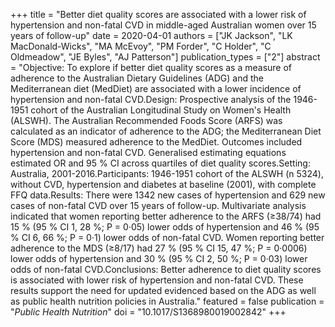 +++
title = "Better diet quality scores are associated with a lower risk of hypertension and non-fatal CVD in middle-aged Australian women over 15 years of follow-up"
date = 2020-04-01
authors = ["JK Jackson", "LK MacDonald-Wicks", "MA McEvoy", "PM Forder", "C Holder", "C Oldmeadow", "JE Byles", "AJ Patterson"]
publication_types = ["2"]
abstract = "Objective: To explore if better diet quality scores as a measure of adherence to the Australian Dietary Guidelines (ADG) and the Mediterranean diet (MedDiet) are associated with a lower incidence of hypertension and non-fatal CVD.Design: Prospective analysis of the 1946-1951 cohort of the Australian Longitudinal Study on Women's Health (ALSWH). The Australian Recommended Foods Score (ARFS) was calculated as an indicator of adherence to the ADG; the Mediterranean Diet Score (MDS) measured adherence to the MedDiet. Outcomes included hypertension and non-fatal CVD. Generalised estimating equations estimated OR and 95 % CI across quartiles of diet quality scores.Setting: Australia, 2001-2016.Participants: 1946-1951 cohort of the ALSWH (n 5324), without CVD, hypertension and diabetes at baseline (2001), with complete FFQ data.Results: There were 1342 new cases of hypertension and 629 new cases of non-fatal CVD over 15 years of follow-up. Multivariate analysis indicated that women reporting better adherence to the ARFS (≥38/74) had 15 % (95 % CI 1, 28 %; P = 0·05) lower odds of hypertension and 46 % (95 % CI 6, 66 %; P = 0·1) lower odds of non-fatal CVD. Women reporting better adherence to the MDS (≥8/17) had 27 % (95 % CI 15, 47 %; P = 0·0006) lower odds of hypertension and 30 % (95 % CI 2, 50 %; P = 0·03) lower odds of non-fatal CVD.Conclusions: Better adherence to diet quality scores is associated with lower risk of hypertension and non-fatal CVD. These results support the need for updated evidenced based on the ADG as well as public health nutrition policies in Australia."
featured = false
publication = "*Public Health Nutrition*"
doi = "10.1017/S1368980019002842"
+++

